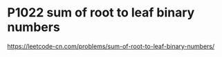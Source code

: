 # P1022 sum of root to leaf binary numbers

https://leetcode-cn.com/problems/sum-of-root-to-leaf-binary-numbers/

